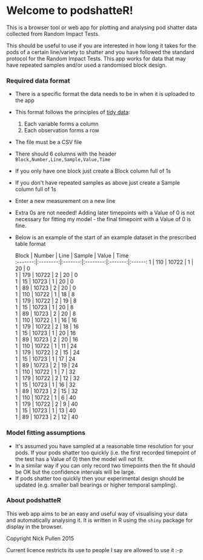 Welcome to podshatteR!
======================

This is a browser tool or web app for plotting and analysing pod shatter data collected from Random Impact Tests.

This should be useful to use if you are interested in how long it takes for the pods of a certain line/variety to shatter and you have followed the standard protocol for the Random Impact Tests.
This app works for data that may have repeated samples and/or used a randomised block design.

### Required data format
- There is a specific format the data needs to be in when it is uploaded to the app
- This format follows the principles of [tidy data](http://vita.had.co.nz/papers/tidy-data.pdf):
  1. Each variable forms a column
  2. Each observation forms a row
- The file must be a CSV file
- There should 6 columns with the header `Block,Number,Line,Sample,Value,Time`
- If you only have one block just create a Block column full of 1s
- If you don't have repeated samples as above just create a Sample column full of 1s
- Enter a new measurement on a new line
- Extra 0s are not needed! Adding later timepoints with a Value of 0 is not necessary for fitting my model - the final timepoint with a Value of 0 is fine.
- Below is an example of the start of an example dataset in the prescribed table format

  Block  |  Number  |  Line   |  Sample  |  Value  |  Time  
:-------:|:--------:|:-------:|:--------:|:-------:|:------:
  1      |  110     |  10722  |  1       |  20     |  0     
  1      |  179     |  10722  |  2       |  20     |  0     
  1      |  15      |  10723  |  1       |  20     |  0     
  1      |  89      |  10723  |  2       |  20     |  0     
  1      |  110     |  10722  |  1       |  18     |  8     
  1      |  179     |  10722  |  2       |  19     |  8     
  1      |  15      |  10723  |  1       |  20     |  8     
  1      |  89      |  10723  |  2       |  20     |  8     
  1      |  110     |  10722  |  1       |  16     |  16    
  1      |  179     |  10722  |  2       |  18     |  16    
  1      |  15      |  10723  |  1       |  20     |  16    
  1      |  89      |  10723  |  2       |  20     |  16    
  1      |  110     |  10722  |  1       |  11     |  24    
  1      |  179     |  10722  |  2       |  15     |  24    
  1      |  15      |  10723  |  1       |  17     |  24    
  1      |  89      |  10723  |  2       |  19     |  24    
  1      |  110     |  10722  |  1       |  7      |  32    
  1      |  179     |  10722  |  2       |  12     |  32    
  1      |  15      |  10723  |  1       |  16     |  32    
  1      |  89      |  10723  |  2       |  15     |  32    
  1      |  110     |  10722  |  1       |  6      |  40    
  1      |  179     |  10722  |  2       |  9      |  40    
  1      |  15      |  10723  |  1       |  13     |  40    
  1      |  89      |  10723  |  2       |  12     |  40    

### Model fitting assumptions
- It's assumed you have sampled at a reasonable time resolution for your pods. If your pods shatter too quickly (i.e. the first recorded timepoint of the test has a Value of 0) then the model will not fit. 
- In a similar way if you can only record two timepoints then the fit should be OK but the confidence intervals will be large.
- If pods shatter too quickly then your experimental design should be updated (e.g. smaller ball bearings or higher temporal sampling).

### About podshatteR

This web app aims to be an easy and useful way of visualising your data and automatically analysing it.
It is written in R using the `shiny` package for display in the browser.

Copyright Nick Pullen 2015

Current licence restricts its use to people I say are allowed to use it :-p
